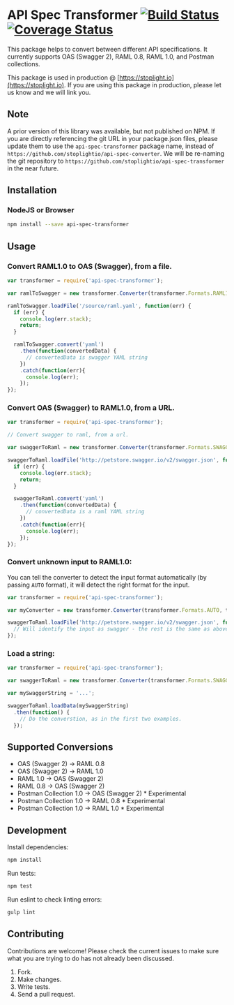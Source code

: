 # API Spec Transformer [![Build Status](https://travis-ci.org/stoplightio/api-spec-converter.svg)](https://travis-ci.org/stoplightio/api-spec-converter) [![Coverage Status](https://coveralls.io/repos/stoplightio/api-spec-converter/badge.svg?branch=master&service=github)](https://coveralls.io/github/stoplightio/api-spec-converter?branch=master)

This package helps to convert between different API specifications. It currently supports OAS (Swagger 2), RAML 0.8, RAML 1.0, and Postman collections.

This package is used in production @ [https://stoplight.io](https://stoplight.io). If you are using this package in production, please let us know and we will link you.

## Note

A prior version of this library was available, but not published on NPM. If you are directly referencing the git URL in your package.json files, please update them to use the `api-spec-transformer` package name, instead of `https://github.com/stoplightio/api-spec-converter`. We will be re-naming the git repository to `https://github.com/stoplightio/api-spec-transformer` in the near future.

## Installation

### NodeJS or Browser

```bash
npm install --save api-spec-transformer
```


## Usage

### Convert RAML1.0 to OAS (Swagger), from a file.

```js
var transformer = require('api-spec-transformer');

var ramlToSwagger = new transformer.Converter(transformer.Formats.RAML10, transformer.Formats.SWAGGER);

ramlToSwagger.loadFile('/source/raml.yaml', function(err) {
  if (err) {
    console.log(err.stack);
    return;
  }

  ramlToSwagger.convert('yaml')
    .then(function(convertedData) {
      // convertedData is swagger YAML string
    })
    .catch(function(err){
      console.log(err);
    });
});
```

### Convert OAS (Swagger) to RAML1.0, from a URL.

```js
var transformer = require('api-spec-transformer');

// Convert swagger to raml, from a url.

var swaggerToRaml = new transformer.Converter(transformer.Formats.SWAGGER, transformer.Formats.RAML10);

swaggerToRaml.loadFile('http://petstore.swagger.io/v2/swagger.json', function(err) {
  if (err) {
    console.log(err.stack);
    return;
  }

  swaggerToRaml.convert('yaml')
    .then(function(convertedData) {
      // convertedData is a raml YAML string
    })
    .catch(function(err){
      console.log(err);
    });
});
```

### Convert unknown input to RAML1.0:

You can tell the converter to detect the input format automatically (by passing `AUTO` format), it will detect the right format for the input.

```js
var transformer = require('api-spec-transformer');

var myConverter = new transformer.Converter(transformer.Formats.AUTO, transformer.Formats.RAML10);

swaggerToRaml.loadFile('http://petstore.swagger.io/v2/swagger.json', function(err) {
  // Will identify the input as swagger - the rest is the same as above.
});
```

### Load a string:

```js
var transformer = require('api-spec-transformer');

var swaggerToRaml = new transformer.Converter(transformer.Formats.SWAGGER, transformer.Formats.RAML10);

var mySwaggerString = '...';

swaggerToRaml.loadData(mySwaggerString)
  .then(function() {
    // Do the converstion, as in the first two examples.
  });
```

## Supported Conversions

- OAS (Swagger 2) -> RAML 0.8
- OAS (Swagger 2) -> RAML 1.0
- RAML 1.0 -> OAS (Swagger 2)
- RAML 0.8 -> OAS (Swagger 2)
- Postman Collection 1.0 -> OAS (Swagger 2) * Experimental
- Postman Collection 1.0 -> RAML 0.8 * Experimental
- Postman Collection 1.0 -> RAML 1.0 * Experimental

## Development

Install dependencies:
```bash
npm install
```

Run tests:
```bash
npm test
```

Run eslint to check linting errors:
```bash
gulp lint
```

## Contributing

Contributions are welcome! Please check the current issues to make sure what you are trying to do has not already been discussed.

1. Fork.
2. Make changes.
3. Write tests.
4. Send a pull request.
